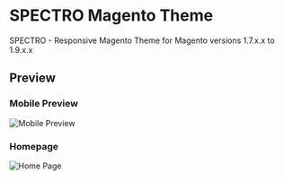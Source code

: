 # SPECTRO Magento Theme
SPECTRO - Responsive Magento Theme for Magento versions 1.7.x.x to 1.9.x.x

## Preview

### Mobile Preview
![Mobile Preview](https://i.imgsafe.org/4080717.png)

### Homepage
![Home Page](https://i.imgsafe.org/4224719.png)

